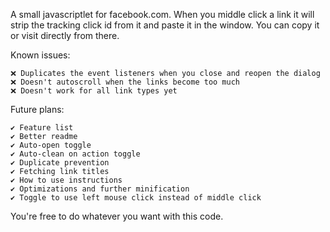 A small javascriptlet for facebook.com. When you middle click a link it will strip the tracking click id from it and paste it in the window. You can copy it or visit directly from there.

Known issues:
```text
❌ Duplicates the event listeners when you close and reopen the dialog
❌ Doesn't autoscroll when the links become too much
❌ Doesn't work for all link types yet
```

Future plans:
```text
✔️ Feature list
✔️ Better readme
✔️ Auto-open toggle
✔️ Auto-clean on action toggle
✔️ Duplicate prevention
✔️ Fetching link titles
✔️ How to use instructions
✔️ Optimizations and further minification
✔️ Toggle to use left mouse click instead of middle click
```

You're free to do whatever you want with this code.
